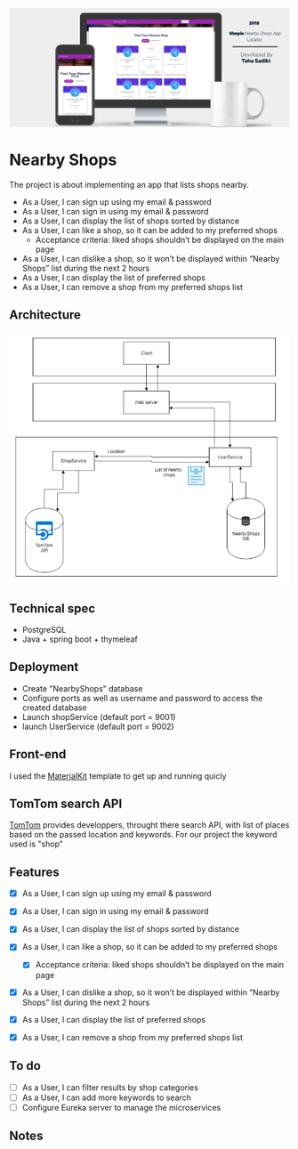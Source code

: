 ![alt text](https://raw.githubusercontent.com/Tahasadiki/Nearby-Stores/dev/NearbyShopsAppPreview.png)
# Nearby Shops

The project is about implementing an app that lists shops nearby. 

- As a User, I can sign up using my email & password
- As a User, I can sign in using my email & password
- As a User, I can display the list of shops sorted by distance
- As a User, I can like a shop, so it can be added to my preferred shops
  - Acceptance criteria: liked shops shouldn’t be displayed on the main page
- As a User, I can dislike a shop, so it won’t be displayed within “Nearby Shops” list during the next 2 hours
- As a User, I can display the list of preferred shops
- As a User, I can remove a shop from my preferred shops list

## Architecture

![alt text](https://raw.githubusercontent.com/TahaSadiki/Nearby-Stores/master/Architecture.PNG)

## Technical spec

* PostgreSQL
* Java + spring boot + thymeleaf  

## Deployment

* Create "NearbyShops" database 
* Configure ports as well as username and password to access the created database
* Launch shopService (default port = 9001)
* launch UserService (default port = 9002)

## Front-end

I used the [MaterialKit](https://www.creative-tim.com/product/material-kit) template to get up and running quicly

## TomTom search API

[TomTom](https://developer.tomtom.com/) provides developpers, throught there search API, with list of places based on the passed location and keywords.
For our project the keyword used is "shop"


## Features

- [x] As a User, I can sign up using my email & password
- [x] As a User, I can sign in using my email & password
- [x] As a User, I can display the list of shops sorted by distance
- [x] As a User, I can like a shop, so it can be added to my preferred shops
  - [x] Acceptance criteria: liked shops shouldn’t be displayed on the main page
- [x] As a User, I can dislike a shop, so it won’t be displayed within “Nearby Shops” list during the next 2 hours
- [x] As a User, I can display the list of preferred shops
- [x] As a User, I can remove a shop from my preferred shops list


## To do

- [ ] As a User, I can filter results by shop categories
- [ ] As a User, I can add more keywords to search
- [ ] Configure Eureka server to manage the microservices

## Notes

